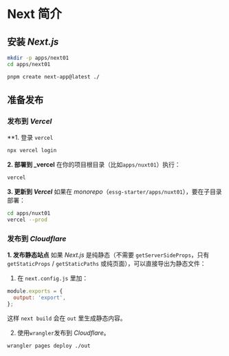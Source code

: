 # Next 简介

## 安装 _Next.js_

```bash
mkdir -p apps/next01
cd apps/next01

pnpm create next-app@latest ./
```

## 准备发布

### 发布到 _Vercel_
 **1. 登录 `vercel`
 ```bash
npx vercel login
```

**2. 部署到 _vercel**
在你的项目根目录（比如`apps/nuxt01`）执行：

```bash
vercel
```

**3. 更新到 _Vercel_**
如果在 _monorepo_（`essg-starter/apps/nuxt01`），要在子目录部署：

```bash
cd apps/nuxt01
vercel --prod
```


### 发布到 _Cloudflare_

**1. 发布静态站点**
如果 _Next.js_ 是纯静态（不需要 `getServerSideProps`，只有 `getStaticProps` / `getStaticPaths` 或纯页面），可以直接导出为静态文件：
1. 在 `next.config.js` 里加：
```js
module.exports = {
  output: 'export',
};
```
这样 `next build` 会在 `out` 里生成静态内容。

2. 使用`wrangler`发布到 _Cloudflare_。
```bash
wrangler pages deploy ./out
```
